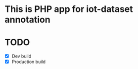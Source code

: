 This is PHP app for iot-dataset annotation
==================

# TODO
- [x] Dev build
- [x] Production build
